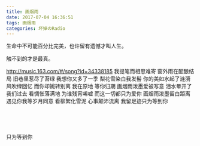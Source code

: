 ```yaml
---
title: 画烟雨
date: 2017-07-04 16:36:51
tags: 画烟雨
categories: 坏掉のRadio
---
```

生命中不可能百分比完美，也许留有遗憾才叫人生。

触不到的才是最真。

<!--more-->
http://music.163.com/#/song?id=34338185
我提笔而相思难寄
窗外雨在酝酿结局
旧巷里惹尽了苔绿
我想你又多了一季
梨花雪染白我发髻
你的美如水起了涟漪
风吹绿回忆
而你却婉转别离
我在原地
等你归期
画烟雨泼墨爱被写意
泪水晕开了我们过去
看惆怅落满地
为谁残宵唏嘘
而这一切都只为爱你
画烟雨泼墨留白距离
遇见你我等岁月同意
看柳絮化雪泥
心事颠沛流离
我留足迹只为等到你

&nbsp;

&nbsp;

只为等到你